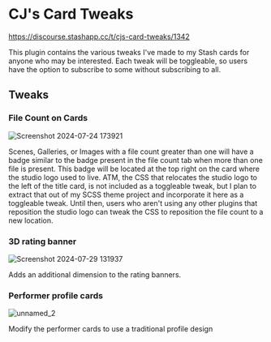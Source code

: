 # CJ's Card Tweaks

https://discourse.stashapp.cc/t/cjs-card-tweaks/1342

This plugin contains the various tweaks I've made to my Stash cards for anyone who may be interested. Each tweak will be toggleable, so users have the option to subscribe to some without subscribing to all.

## Tweaks

### File Count on Cards
![Screenshot 2024-07-24 173921](https://github.com/user-attachments/assets/8eaf0dce-a6c2-4d92-aa78-7ddc2322392a)

Scenes, Galleries, or Images with a file count greater than one will have a badge similar to the badge present in the file count tab when more than one file is present. This badge will be located at the top right on the card where the studio logo used to live. ATM, the CSS that relocates the studio logo to the left of the title card, is not included as a toggleable tweak, but I plan to extract that out of my SCSS theme project and incorporate it here as a toggleable tweak. Until then, users who aren't using any other plugins that reposition the studio logo can tweak the CSS to reposition the file count to a new location.

### 3D rating banner
![Screenshot 2024-07-29 131937](https://github.com/user-attachments/assets/64d03cd7-6e31-4373-b831-e99a942216cf)

Adds an additional dimension to the rating banners.

### Performer profile cards
![unnamed_2](https://github.com/user-attachments/assets/f505417d-ed0c-40c4-9c78-647081a41307)

Modify the performer cards to use a traditional profile design
